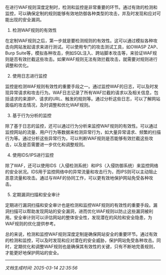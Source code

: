 在进行WAF规则深度定制时，检测和监控是非常重要的环节。通过有效的检测和监控，可以确保定制的规则能够有效地防御各种类型的攻击，并及时发现和应对可能出现的安全漏洞。

1. 检测WAF规则的有效性

在定制WAF规则之后，第一步就是要检测规则的有效性。这可以通过模拟各种攻击向网站发起请求来进行测试。可以使用专门的攻击测试工具，如OWASP ZAP、Burp Suite等，模拟各种攻击，例如SQL注入、跨站脚本攻击等，来验证WAF规则是否有效拦截这些攻击。如果WAF规则无法有效拦截攻击，就需要对规则进行调整和优化。

2. 使用日志进行监控

监控是检测WAF规则有效性的重要手段之一。通过监控WAF的日志，可以及时发现异常请求和攻击行为。WAF日志记录了所有WAF拦截的请求以及相关信息，包括请求的来源IP、请求的URL、触发的规则等。通过分析这些日志，可以了解网站面临的攻击情况，及时调整和优化WAF规则。

3. 基于行为分析的监控

除了基于日志的监控，还可以通过行为分析来监控WAF规则的有效性。可以通过监控网站的流量、用户行为等数据来检测异常行为，如大量异常请求、频繁的扫描行为等。通过分析这些异常行为，可以判断WAF规则是否能够有效拦截这些攻击，以及是否需要进一步优化和调整规则。

4. 使用IDS/IPS进行监控

除了WAF，还可以使用IDS（入侵检测系统）和IPS（入侵防御系统）来监控网络的安全状况。IDS用于监控网络中的异常流量和攻击行为，而IPS则可以主动阻止恶意流量和攻击。通过与WAF的协同工作，可以更有效地保护网站免受各种攻击。

5. 定期漏洞扫描和安全审计

定期进行漏洞扫描和安全审计也是检测和监控WAF规则的有效性的重要手段。漏洞扫描可以帮助发现网站的安全漏洞，进而优化WAF规则以防止这些漏洞被利用。安全审计则可以评估网站的整体安全性，发现潜在的风险和安全隐患，为WAF规则的优化提供参考。

总的来说，检测和监控WAF规则深度定制是确保网站安全的重要环节。通过有效的检测和监控，可以及时发现和应对潜在的安全威胁，保护网站免受各种攻击。同时，定期优化和调整WAF规则也是确保其有效性的关键，只有不断地完善规则，才能更好地保护网站的安全。

---

*文档生成时间: 2025-03-14 22:35:56*

